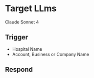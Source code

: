 
# Target LLms
 Claude Sonnet 4

 ## Trigger ##
 - Hospital Name
 - Account, Business or Company Name

## Respond ##
